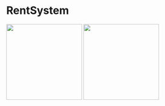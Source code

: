# RentSystem

<img src="images/screenshoot.jpg" width="200">      <img src="images/screenshoot2.jpg" width="200">
